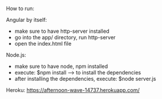 How to run:

Angular by itself:
- make sure to have http-server installed
- go into the app/ directory, run http-server
- open the index.html file


Node.js:
- make sure to have node, npm installed
- execute: $npm install  --> to install the dependencies
- after installing the dependencies, execute: $node server.js


Heroku:
https://afternoon-wave-14737.herokuapp.com/
